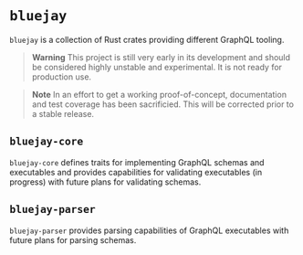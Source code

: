 # `bluejay`

`bluejay` is a collection of Rust crates providing different GraphQL tooling.

> **Warning**
> This project is still very early in its development and should be considered highly unstable and experimental. It is not ready for production use.

> **Note**
> In an effort to get a working proof-of-concept, documentation and test coverage has been sacrificied. This will be corrected prior to a stable release.

## `bluejay-core`

`bluejay-core` defines traits for implementing GraphQL schemas and executables and provides capabilities for validating executables (in progress) with future plans for validating schemas.

## `bluejay-parser`

`bluejay-parser` provides parsing capabilities of GraphQL executables with future plans for parsing schemas.
